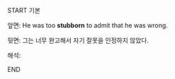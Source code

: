START
기본

앞면:
He was too **stubborn** to admit that he was wrong.


뒷면:
그는 너무 완고해서 자기 잘못을 인정하지 않았다.


해석:
<!--ID: 1733726319976-->
END